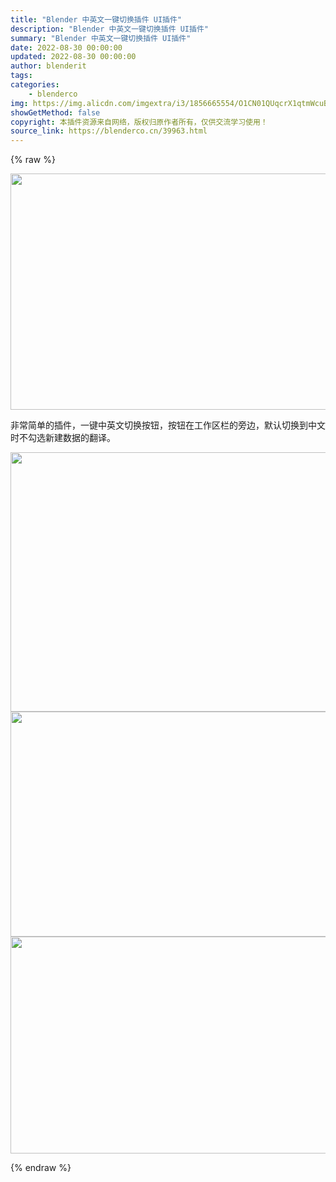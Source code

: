 ```yaml
---
title: "Blender 中英文一键切换插件 UI插件"
description: "Blender 中英文一键切换插件 UI插件"
summary: "Blender 中英文一键切换插件 UI插件"
date: 2022-08-30 00:00:00
updated: 2022-08-30 00:00:00
author: blenderit
tags: 
categories:
    - blenderco
img: https://img.alicdn.com/imgextra/i3/1856665554/O1CN01QUqcrX1qtmWcuBs7I_!!1856665554.png
showGetMethod: false
copyright: 本插件资源来自网络，版权归原作者所有，仅供交流学习使用！
source_link: https://blenderco.cn/39963.html
---
```


{% raw %}
<p><img loading="lazy" class="alignnone " src="https://s1.328888.xyz/2022/08/31/aaLqp.png" width="691" height="378"></p><p>非常简单的插件，一键中英文切换按钮，按钮在工作区栏的旁边，默认切换到中文时不勾选新建数据的翻译。</p><p><img loading="lazy" class="alignnone " src="https://s1.328888.xyz/2022/08/31/aaEM0.png" width="759" height="415"><img loading="lazy" class="alignnone " src="https://s1.328888.xyz/2022/08/31/aaljo.png" width="658" height="360"><img loading="lazy" class="alignnone " src="https://s1.328888.xyz/2022/08/31/aamcF.png" width="635" height="347"></p>
<div style="display: none">blenderco</div>
{% endraw %}